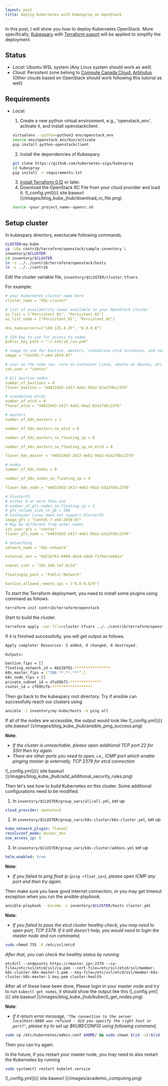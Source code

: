```yaml
---
layout: post
title: Deploy Kubernetes with Kubespray on OpenStack
---
```


In this post, I will show you how to deploy Kubernetes OpenStack.
More specifically, [Kubespary](https://github.com/kubernetes-sigs/kubespray) with 
[Terraform suport](https://github.com/kubernetes-sigs/kubespray/tree/master/contrib/terraform) will be applied to simplify the deployment.

## Status

- *Local:* Ubuntu WSL system (Any Linux system should work as well)
- *Cloud:* Persistent zone belong to [Compute Canada Cloud, Arbhutus](https://arbutus.cloud.computecanada.ca/) 
(Other clouds based on OpenStack should work following this tutorial as well)

## Requirements

- *Local:*

  1. Create a new python virtual environment, e.g., 'openstack_env', activate it, and install openstackclient.
  ```bash
  virtualenv --python=python3 env/openstack_env
  source env/openstack_env/bin/activate
  pip install python-openstackclient
  ```
  2. Install the dependencies of Kubespary.
  ```bash
  git clone https://github.com/kubernetes-sigs/kubespray
  cd kubespray
  pip install -r requirements.txt
  ```
  3. [Install Terraform 0.12](https://www.terraform.io/intro/getting-started/install.html) or later.
  4. Download the OpenStack RC File from your cloud provider and load it.
  ![_config.yml]({{ site.baseurl }}/images/blog_kube_jhub/download_rc_file.png)
  ```bash
  source <your_project_name>-openrc.sh
  ```
  
## Setup cluster

In kubespary directory, exectucate following commands.
  ```bash
  CLUSTER=my-kube
  cp -LRp contrib/terraform/openstack/sample-inventory \
  inventory/$CLUSTER
  cd inventory/$CLUSTER
  ln -s ../../contrib/terraform/openstack/hosts
  ln -s ../../contrib
  ```
Edit the cluster variable file, `inventory/$CLUSTER/cluster.tfvars`.

For example:
```yaml
# your Kubernetes cluster name here
cluster_name = "k8s-cluster"

# list of availability zones available in your OpenStack cluster
az_list = ["Persistent_01", "Persistent_02"]
az_list_node = ["Persistent_01", "Persistent_02"]

dns_nameservers=["100.125.4.25", "8.8.8.8"]

# SSH key to use for access to nodes
public_key_path = "~/.ssh/id_rsa.pub"

# image to use for bastion, masters, standalone etcd instances, and nodes
image = "CentOS-7-x64-2019-07"

# user on the node (ex. core on Container Linux, ubuntu on Ubuntu, etc.)
ssh_user = "centos"

# 0|1 bastion nodes
number_of_bastions = 0
flavor_bastion = "448319d3-2417-4eb1-9da2-63a2fdbc23f6"

# standalone etcds
number_of_etcd = 0
flavor_etcd = "448319d3-2417-4eb1-9da2-63a2fdbc23f6"

# masters
number_of_k8s_masters = 1

number_of_k8s_masters_no_etcd = 0

number_of_k8s_masters_no_floating_ip = 0

number_of_k8s_masters_no_floating_ip_no_etcd = 0

flavor_k8s_master = "448319d3-2417-4eb1-9da2-63a2fdbc23f6"

# nodes
number_of_k8s_nodes = 0

number_of_k8s_nodes_no_floating_ip = 4

flavor_k8s_node = "448319d3-2417-4eb1-9da2-63a2fdbc23f6"

# GlusterFS
# either 0 or more than one
# number_of_gfs_nodes_no_floating_ip = 1
# gfs_volume_size_in_gb = 500
# Container Linux does not support GlusterFS
image_gfs = "CentOS-7-x64-2019-07"
# May be different from other nodes
ssh_user_gfs = "centos"
flavor_gfs_node = "448319d3-2417-4eb1-9da2-63a2fdbc23f6"

# networking
network_name = "k8s-network"

external_net = "6621bf61-6094-4b24-a9a0-f5794c3a881e"

subnet_cidr = "192.168.147.0/24"

floatingip_pool = "Public-Network"

bastion_allowed_remote_ips = ["0.0.0.0/0"]

```
To start the Terraform deployment, you need to install some plugins using command as follows.
```bash
terraform init contrib/terraform/openstack
```
Start to build the cluster.
```bash
terraform apply -var-file=cluster.tfvars ../../contrib/terraform/openstack
```
If it is finished successfully, you will get output as follows.
```bash
Apply complete! Resources: 5 added, 0 changed, 0 destroyed.

Outputs:

bastion_fips = []
floating_network_id = 6621bf61-****************
k8s_master_fips = ["206.**.**.***",]
k8s_node_fips = []
private_subnet_id = dfa59b71-**************
router_id = cf695cfb-******************
```
Then go back to the kubespary root directory. Try if ansible can successfully reach our clusters using
```bash
ansible -i inventory/my-kube/hosts -m ping all
```
If all of the nodes are accessible, the output would look like
![_config.yml]({{ site.baseurl }}/images/blog_kube_jhub/ansible_ping_success.png)

**Note**:

- *If the cluster is unreachable, please open additional TCP port 22 for SSH  then try again.*
- *There are other ports you need to open, i.e., ICMP port which enable pinging master ip externally, TCP 2379 for etcd connection*

![_config.yml]({{ site.baseurl }}/images/blog_kube_jhub/add_additional_security_rules.png)

Then let's see how to build Kubernetes on this cluster. Some additional configurations need to be modified.

1. In `inventory/$CLUSTER/group_vars/all/all.yml`, set up 
```yaml
cloud_provider: openstack
```

2. In `inventory/$CLUSTER/group_vars/k8s-cluster/k8s-cluster.yml`, set up 
```yaml
kube_network_plugin: flannel
resolvconf_mode: docker_dns
use_access_ip: 0
```

3. In `inventory/$CLUSTER/group_vars/k8s-cluster/addons.yml` set up 
```yaml
helm_enabled: true
```

**Note**:
- *If you failed to ping float ip (`ping <float_ip>`), please open ICMP any port and then try again.*

Then make sure you have good internet connection, or you may get timeout exception when you run the ansible-playbook.
```bash
ansible-playbook --become -i inventory/$CLUSTER/hosts cluster.yml
```
**Note**:
- *If you failed to pass the etcd cluster healthy check, you may need to open port, TCP 2379. If it still doesn't help, you would need to login the master node 
and run commamd*, 
```bash
sudo chmod 755 -R /etc/ssl/etcd
```
*After that, you can check the healthy status by running*
```
etcdctl --endpoints https://<master_ip>:2379 --ca-file=/etc/ssl/etcd/ssl/ca.pem --cert-file=/etc/ssl/etcd/ssl/member-k8s-cluster-k8s-master-1.pem --key-file=/etc/ssl/etcd/ssl/member-k8s-cluster-k8s-master-1-key.pem cluster-health
```

After all of these have been done, Please login in your master node and try to run `kubectl get nodes`, it should show the output like this
![_config.yml]({{ site.baseurl }}/images/blog_kube_jhub/kubectl_get_nodes.png)

**Note**:
- *If it return error message, 
`"The connection to the server localhost:8080 was refused - did you specify the right host or port?"`, 
please try to set up $KUBECONFIG using following command,*
```bash
sudo cp /etc/kubernetes/admin.conf $HOME/ && sudo chown $(id -u):$(id -g) $HOME/admin.conf && export KUBECONFIG=$HOME/admin.conf
```

Then you can try again.

In the future, if you restart your master node, you may need to also restart the Kubernetes by running 
```bash
sudo systemctl restart kubelet.service
```

![_config.yml]({{ site.baseurl }}/images/academic_computing.png)
